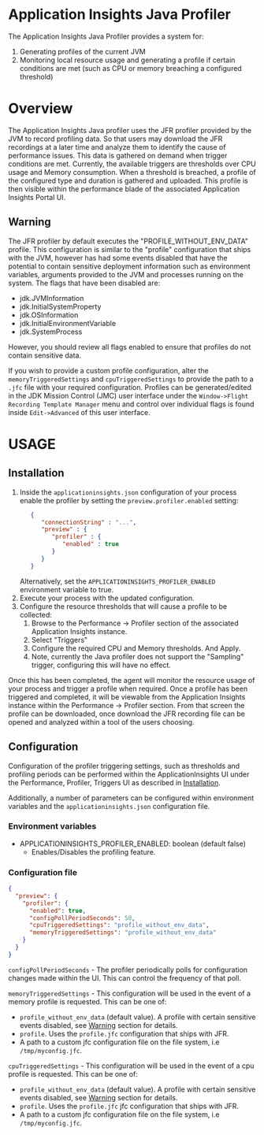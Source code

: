 # Application Insights Java Profiler

The Application Insights Java Profiler provides a system for:

1. Generating profiles of the current JVM
2. Monitoring local resource usage and generating a profile if certain conditions are
   met (such as CPU or memory breaching a configured threshold)

# Overview

The Application Insights Java profiler uses the JFR profiler provided by the JVM to record profiling
data. So that users may download the JFR recordings at a later time and analyze them to identify
the cause of performance issues. This data is gathered on demand when trigger conditions are met.
Currently, the available triggers are thresholds over CPU usage and Memory consumption. When a
threshold is breached, a profile of the configured type and duration is gathered and uploaded. This
profile is then visible within the performance blade of the associated Application Insights Portal
UI.

## Warning

The JFR profiler by default executes the "PROFILE_WITHOUT_ENV_DATA" profile. This configuration is
similar to the "profile" configuration that ships with the JVM, however has had some events disabled
that have the potential to contain sensitive deployment information such as environment variables,
arguments provided to the JVM and processes running on the system. The flags that have been disabled
are:

- jdk.JVMInformation
- jdk.InitialSystemProperty
- jdk.OSInformation
- jdk.InitialEnvironmentVariable
- jdk.SystemProcess

However, you should review all flags enabled to ensure that profiles do not contain sensitive data.

If you wish to provide a custom profile configuration, alter the `memoryTriggeredSettings`
and `cpuTriggeredSettings` to provide the path to a `.jfc` file with your required configuration.
Profiles can be generated/edited in the JDK Mission Control (JMC) user
interface under the `Window->Flight Recording Template Manager` menu and control over individual
flags is found inside `Edit->Advanced` of this user interface.

# USAGE

## Installation

1. Inside the `applicationinsights.json` configuration of your process enable the profiler by
   setting the `preview.profiler.enabled` setting:
   ```json
      {
         "connectionString" : "...",
         "preview" : {
            "profiler" : {
               "enabled" : true
            }
         }
      }
   ```
   Alternatively, set the `APPLICATIONINSIGHTS_PROFILER_ENABLED` environment variable to true.
2. Execute your process with the updated configuration.
3. Configure the resource thresholds that will cause a profile to be collected:
    1. Browse to the Performance -> Profiler section of the associated Application Insights instance.
    2. Select "Triggers"
    3. Configure the required CPU and Memory thresholds. And Apply.
    4. Note, currently the Java profiler does not
   support the "Sampling" trigger, configuring this will have no effect.

Once this has been completed, the agent will monitor the resource usage of your process and
trigger a profile when required. Once a profile has been triggered and completed, it will be
viewable from the
Application Insights instance within the Performance -> Profiler section. From that screen the
profile can be downloaded, once download the JFR recording file can be opened and analyzed within a
tool of the users choosing.

## Configuration

Configuration of the profiler triggering settings, such as thresholds and profiling periods can be
performed within the ApplicationInsights UI under the Performance, Profiler, Triggers UI as
described in [Installation](#Installation).

Additionally, a number of parameters can be configured within environment variables and the
`applicationinsights.json` configuration file.

### Environment variables

- APPLICATIONINSIGHTS_PROFILER_ENABLED: boolean (default false)
  - Enables/Disables the profiling feature.

### Configuration file

```json
{
  "preview": {
    "profiler": {
      "enabled": true,
      "configPollPeriodSeconds": 50,
      "cpuTriggeredSettings": "profile_without_env_data",
      "memoryTriggeredSettings": "profile_without_env_data"
    }
  }
}

```

`configPollPeriodSeconds` - The profiler periodically polls for configuration changes made within
the UI. This can control the frequency of that poll.

`memoryTriggeredSettings` - This configuration will be used in the event of a memory profile is
requested. This can be one of:

- `profile_without_env_data` (default value). A profile with certain sensitive events disabled, see
  [Warning](#Warning) section for details.
- `profile`. Uses the `profile.jfc` configuration that ships with JFR.
- A path to a custom jfc configuration file on the file system, i.e `/tmp/myconfig.jfc`.

`cpuTriggeredSettings` - This configuration will be used in the event of a cpu profile is requested.
This can be one of:

- `profile_without_env_data` (default value). A profile with certain sensitive events disabled, see
  [Warning](#Warning) section for details.
- `profile`. Uses the `profile.jfc` jfc configuration that ships with JFR.
- A path to a custom jfc configuration file on the file system, i.e `/tmp/myconfig.jfc`.
